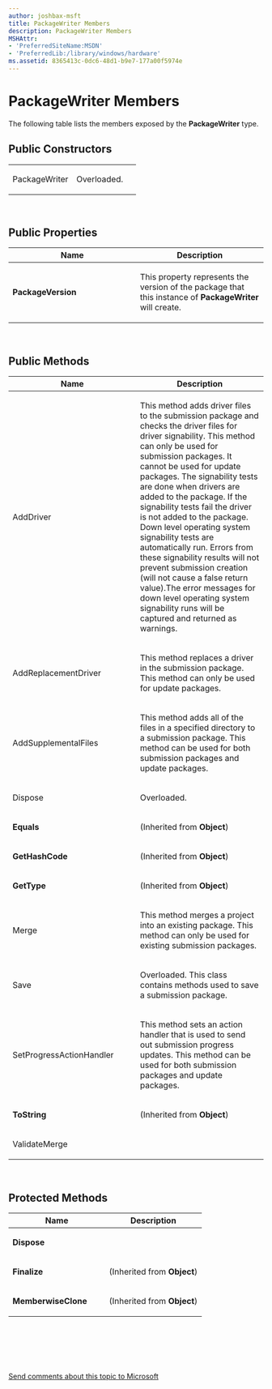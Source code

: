 ```yaml
---
author: joshbax-msft
title: PackageWriter Members
description: PackageWriter Members
MSHAttr:
- 'PreferredSiteName:MSDN'
- 'PreferredLib:/library/windows/hardware'
ms.assetid: 8365413c-0dc6-48d1-b9e7-177a00f5974e
---
```


# PackageWriter Members


The following table lists the members exposed by the **PackageWriter** type.

## Public Constructors


<table>
<colgroup>
<col width="50%" />
<col width="50%" />
</colgroup>
<tbody>
<tr class="odd">
<td><p>PackageWriter</p></td>
<td><p>Overloaded.</p></td>
</tr>
</tbody>
</table>

 

## Public Properties


<table>
<colgroup>
<col width="50%" />
<col width="50%" />
</colgroup>
<thead>
<tr class="header">
<th>Name</th>
<th>Description</th>
</tr>
</thead>
<tbody>
<tr class="odd">
<td><p><strong>PackageVersion</strong></p></td>
<td><p>This property represents the version of the package that this instance of <strong>PackageWriter</strong> will create.</p></td>
</tr>
</tbody>
</table>

 

## Public Methods


<table>
<colgroup>
<col width="50%" />
<col width="50%" />
</colgroup>
<thead>
<tr class="header">
<th>Name</th>
<th>Description</th>
</tr>
</thead>
<tbody>
<tr class="odd">
<td><p>AddDriver</p></td>
<td><p>This method adds driver files to the submission package and checks the driver files for driver signability. This method can only be used for submission packages. It cannot be used for update packages. The signability tests are done when drivers are added to the package. If the signability tests fail the driver is not added to the package. Down level operating system signability tests are automatically run. Errors from these signability results will not prevent submission creation (will not cause a false return value).The error messages for down level operating system signability runs will be captured and returned as warnings.</p></td>
</tr>
<tr class="even">
<td><p>AddReplacementDriver</p></td>
<td><p>This method replaces a driver in the submission package. This method can only be used for update packages.</p></td>
</tr>
<tr class="odd">
<td><p>AddSupplementalFiles</p></td>
<td><p>This method adds all of the files in a specified directory to a submission package. This method can be used for both submission packages and update packages.</p></td>
</tr>
<tr class="even">
<td><p>Dispose</p></td>
<td><p>Overloaded.</p></td>
</tr>
<tr class="odd">
<td><p><strong>Equals</strong></p></td>
<td><p>(Inherited from <strong>Object</strong>)</p></td>
</tr>
<tr class="even">
<td><p><strong>GetHashCode</strong></p></td>
<td><p>(Inherited from <strong>Object</strong>)</p></td>
</tr>
<tr class="odd">
<td><p><strong>GetType</strong></p></td>
<td><p>(Inherited from <strong>Object</strong>)</p></td>
</tr>
<tr class="even">
<td><p>Merge</p></td>
<td><p>This method merges a project into an existing package. This method can only be used for existing submission packages.</p></td>
</tr>
<tr class="odd">
<td><p>Save</p></td>
<td><p>Overloaded. This class contains methods used to save a submission package.</p></td>
</tr>
<tr class="even">
<td><p>SetProgressActionHandler</p></td>
<td><p>This method sets an action handler that is used to send out submission progress updates. This method can be used for both submission packages and update packages.</p></td>
</tr>
<tr class="odd">
<td><p><strong>ToString</strong></p></td>
<td><p>(Inherited from <strong>Object</strong>)</p></td>
</tr>
<tr class="even">
<td><p>ValidateMerge</p></td>
<td><p></p></td>
</tr>
</tbody>
</table>

 

## Protected Methods


<table>
<colgroup>
<col width="50%" />
<col width="50%" />
</colgroup>
<thead>
<tr class="header">
<th>Name</th>
<th>Description</th>
</tr>
</thead>
<tbody>
<tr class="odd">
<td><p><strong>Dispose</strong></p></td>
<td><p></p></td>
</tr>
<tr class="even">
<td><p><strong>Finalize</strong></p></td>
<td><p>(Inherited from <strong>Object</strong>)</p></td>
</tr>
<tr class="odd">
<td><p><strong>MemberwiseClone</strong></p></td>
<td><p>(Inherited from <strong>Object</strong>)</p></td>
</tr>
</tbody>
</table>

 

 

 

[Send comments about this topic to Microsoft](mailto:wsddocfb@microsoft.com?subject=Documentation%20feedback%20%5Bp_hck\p_hck%5D:%20PackageWriter%20Members%20%20RELEASE:%20%284/27/2016%29&body=%0A%0APRIVACY%20STATEMENT%0A%0AWe%20use%20your%20feedback%20to%20improve%20the%20documentation.%20We%20don't%20use%20your%20email%20address%20for%20any%20other%20purpose,%20and%20we'll%20remove%20your%20email%20address%20from%20our%20system%20after%20the%20issue%20that%20you're%20reporting%20is%20fixed.%20While%20we're%20working%20to%20fix%20this%20issue,%20we%20might%20send%20you%20an%20email%20message%20to%20ask%20for%20more%20info.%20Later,%20we%20might%20also%20send%20you%20an%20email%20message%20to%20let%20you%20know%20that%20we've%20addressed%20your%20feedback.%0A%0AFor%20more%20info%20about%20Microsoft's%20privacy%20policy,%20see%20http://privacy.microsoft.com/default.aspx. "Send comments about this topic to Microsoft")




